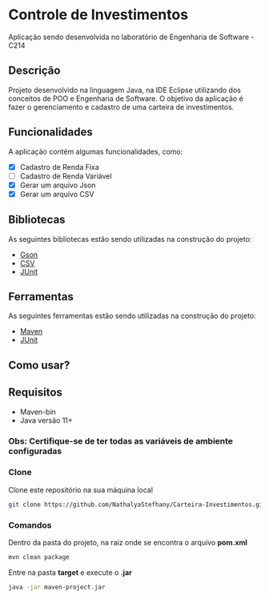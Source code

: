 # Controle de Investimentos
Aplicação sendo desenvolvida no laboratório de Engenharia de Software - C214

## Descrição
Projeto desenvolvido na linguagem Java, na IDE Eclipse utilizando dos conceitos de POO e Engenharia de Software. O objetivo da aplicação é fazer o gerenciamento e cadastro de uma carteira de investimentos.

## Funcionalidades
A aplicação contém algumas funcionalidades, como:
- [X] Cadastro de Renda Fixa
- [ ] Cadastro de Renda Variável
- [X] Gerar um arquivo Json
- [X] Gerar um arquivo CSV

## Bibliotecas
As seguintes bibliotecas estão sendo utilizadas na construção do projeto:
- [Gson](https://mvnrepository.com/artifact/com.google.code.gson/gson)
- [CSV](https://mvnrepository.com/artifact/com.opencsv/opencsv)
- [JUnit](https://mvnrepository.com/artifact/junit/junit/4.12)

## Ferramentas
As seguintes ferramentas estão sendo utilizadas na construção do projeto:
- [Maven](https://maven.apache.org/)
- [JUnit](https://junit.org/junit5/)

## Como usar?

## Requisitos
- Maven-bin
- Java versão 11+
### Obs: Certifique-se de ter todas as variáveis de ambiente configuradas

### Clone
Clone este repositório na sua máquina local
```sh
git clone https://github.com/NathalyaStefhany/Carteira-Investimentos.git
```

### Comandos
Dentro da pasta do projeto, na raiz onde se encontra o arquivo __pom.xml__
```sh
mvn clean package
```
Entre na pasta __target__ e execute o __.jar__
```sh
java -jar maven-project.jar
```
